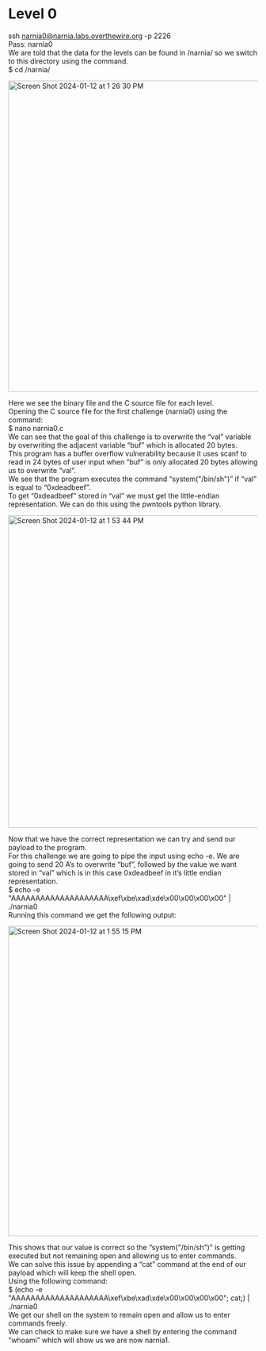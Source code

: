 # Level 0
ssh narnia0@narnia.labs.overthewire.org -p 2226  
Pass: narnia0  
We are told that the data for the levels can be found in /narnia/ so we switch to this directory using the command.  
$ cd /narnia/  

<img width="627" alt="Screen Shot 2024-01-12 at 1 26 30 PM" src="https://github.com/tylerdionne/OverTheWire-Narnia-Write-ups/assets/143131384/8e6bda00-3e4e-4888-be3b-cd9f6e5a48c0">

Here we see the binary file and the C source file for each level.  
Opening the C source file for the first challenge (narnia0) using the command:  
$ nano narnia0.c  
We can see that the goal of this challenge is to overwrite the “val” variable by overwriting the adjacent variable “buf” which is allocated 20 bytes.  
This program has a buffer overflow vulnerability because it uses scanf to read in 24 bytes of user input when “buf” is only allocated 20 bytes allowing us to overwrite “val”.  
We see that the program executes the command “system("/bin/sh")” if “val” is equal to “0xdeadbeef”.  
To get “0xdeadbeef” stored in “val” we must get the little-endian representation. We can do this using the pwntools python library.  

<img width="630" alt="Screen Shot 2024-01-12 at 1 53 44 PM" src="https://github.com/tylerdionne/OverTheWire-Narnia-Write-ups/assets/143131384/cd9746ab-4b9e-4fa7-a0fd-6f678d1e0a44">

Now that we have the correct representation we can try and send our payload to the program.   
For this challenge we are going to pipe the input using echo -e. We are going to send 20 A’s to overwrite “buf”, followed by the value we want stored in “val” which is in this case 0xdeadbeef in it’s little endian representation.  
$ echo -e "AAAAAAAAAAAAAAAAAAAA\xef\xbe\xad\xde\x00\x00\x00\x00" | ./narnia0  
Running this command we get the following output:  

<img width="625" alt="Screen Shot 2024-01-12 at 1 55 15 PM" src="https://github.com/tylerdionne/OverTheWire-Narnia-Write-ups/assets/143131384/3b920eb7-bdad-4ba8-9d95-52db017550ed">

This shows that our value is correct so the “system("/bin/sh")” is getting executed but not remaining open and allowing us to enter commands.  
We can solve this issue by appending a “cat” command at the end of our payload which will keep the shell open.  
Using the following command:  
$ (echo -e "AAAAAAAAAAAAAAAAAAAA\xef\xbe\xad\xde\x00\x00\x00\x00"; cat;) | ./narnia0  
We get our shell on the system to remain open and allow us to enter commands freely.   
We can check to make sure we have a shell by entering the command “whoami” which will show us we are now narnia1.  

